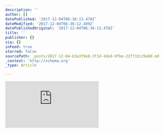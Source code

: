 ```yaml
---
description: ''
author: []
datePublished: '2017-12-04T06:36:13.478Z'
dateModified: '2017-12-04T06:36:12.409Z'
datePublishedOriginal: '2017-12-04T06:36:13.478Z'
title: ''
publisher: {}
via: {}
inFeed: true
starred: false
sourcePath: _posts/2017-12-04-b3a3f9e8-3f1d-4da9-9fbe-22f732c29a60.md
_context: 'http://schema.org'
_type: Article

---
```

![](https://the-grid-user-content.s3-us-west-2.amazonaws.com/c445766c-abf0-4b95-8fa5-4a1b0b3bb2d5.htm)
